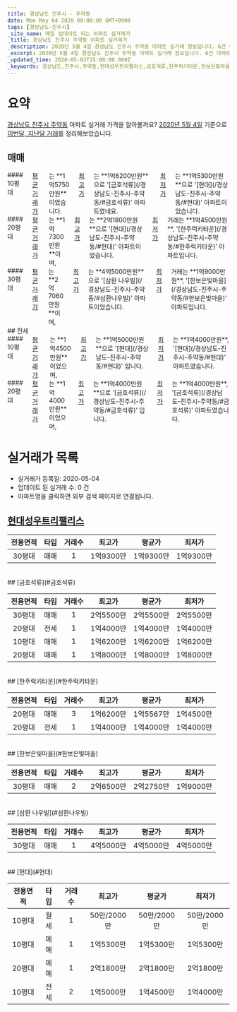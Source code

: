 ```yaml
---
title: 경상남도 진주시 - 주약동
date: Mon May 04 2020 00:00:00 GMT+0900
tags: [경상남도-진주시]
_site_name: 매일 업데이트 되는 아파트 실거래가
_title: 경상남도 진주시 주약동 아파트 실거래가
_description: 2020년 5월 4일 경상남도 진주시 주약동 아파트 실거래 정보입니다. 6건 아파트 정보가 있습니다.
_excerpt: 2020년 5월 4일 경상남도 진주시 주약동 아파트 실거래 정보입니다. 6건 아파트 정보가 있습니다.
_updated_time: 2020-05-03T15:00:00.000Z
_keywords: 경상남도,진주시,주약동,현대성우트리팰리스,금호석류,한주럭키타운,한보은빛마을,삼환 나우빌,현대
---
```





# 요약
<ins>경상남도 진주시 주약동</ins> 아파트 실거래 가격을 알아볼까요? <ins>2020년 5월 4일</ins> 기준으로 <ins>이번달, 지난달 거래</ins>를 정리해보았습니다.

## 매매
<div class="container">
<div class="six columns" markdown="1">
#### 10평대
<ins>평균 거래가</ins>는 **1억5750만원**이었습니다. <ins>최고가</ins>는 **1억6200만원**으로 '[금호석류](/경상남도-진주시-주약동/#금호석류)' 아파트였네요. <ins>최저가</ins>는 **1억5300만원**으로 '[현대](/경상남도-진주시-주약동/#현대)' 아파트이었습니다.
</div>
<div class="six columns" markdown="1">
#### 20평대
<ins>평균 거래가</ins>는 **1억7300만원**이며, <ins>최고가</ins>는 **2억1800만원**으로 '[현대](/경상남도-진주시-주약동/#현대)' 아파트이었습니다. <ins>최저가</ins> 거래는 **1억4500만원**, '[한주럭키타운](/경상남도-진주시-주약동/#한주럭키타운)' 아파트입니다.
</div>
</div>
<div class="container">
<div class="twelve columns" markdown="1">
#### 30평대
<ins>평균 거래가</ins>는 **2억7060만원**이며, <ins>최고가</ins>는 **4억5000만원**으로 '[삼환 나우빌](/경상남도-진주시-주약동/#삼환나우빌)' 아파트이었습니다. <ins>최저가</ins> 거래는 **1억9000만원**, '[한보은빛마을](/경상남도-진주시-주약동/#한보은빛마을)' 아파트입니다.
</div>
</div>
## 전세
<div class="container">
<div class="six columns" markdown="1">
#### 10평대
<ins>평균 거래가</ins>는 **1억4500만원**이었으며, <ins>최고가</ins>는 **1억5000만원**으로 '[현대](/경상남도-진주시-주약동/#현대)' 입니다. <ins>최저가</ins>는 **1억4000만원**, '[현대](/경상남도-진주시-주약동/#현대)' 아파트였습니다.
</div>
<div class="six columns" markdown="1">
#### 20평대
<ins>평균 거래가</ins>는 **1억4000만원**이었으며, <ins>최고가</ins>는 **1억4000만원**으로 '[금호석류](/경상남도-진주시-주약동/#금호석류)' 입니다. <ins>최저가</ins>는 **1억4000만원**, '[금호석류](/경상남도-진주시-주약동/#금호석류)' 아파트였습니다.
</div>
</div>



# 실거래가 목록
- 실거래가 등록일: 2020-05-04
- 업데이트 된 실거래 수: 0 건
- 아파트명을 클릭하면 외부 검색 페이지로 연결됩니다.

## [현대성우트리팰리스](#현대성우트리팰리스)

|전용면적|타입|거래수|최고가|평균가|최저가|
|:---:|:---:|:---:|:---:|:---:|:---:|
|30평대|<span class="deal-type-1">매매</span>|1|1억9300만|1억9300만|1억9300만|

<br/>
## [금호석류](#금호석류)

|전용면적|타입|거래수|최고가|평균가|최저가|
|:---:|:---:|:---:|:---:|:---:|:---:|
|30평대|<span class="deal-type-1">매매</span>|1|2억5500만|2억5500만|2억5500만|
|20평대|<span class="deal-type-2">전세</span>|1|1억4000만|1억4000만|1억4000만|
|10평대|<span class="deal-type-1">매매</span>|1|1억6200만|1억6200만|1억6200만|
|20평대|<span class="deal-type-1">매매</span>|1|1억8000만|1억8000만|1억8000만|

<br/>
## [한주럭키타운](#한주럭키타운)

|전용면적|타입|거래수|최고가|평균가|최저가|
|:---:|:---:|:---:|:---:|:---:|:---:|
|20평대|<span class="deal-type-1">매매</span>|3|1억6200만|1억5567만|1억4500만|
|20평대|<span class="deal-type-2">전세</span>|1|1억4000만|1억4000만|1억4000만|

<br/>
## [한보은빛마을](#한보은빛마을)

|전용면적|타입|거래수|최고가|평균가|최저가|
|:---:|:---:|:---:|:---:|:---:|:---:|
|30평대|<span class="deal-type-1">매매</span>|2|2억6500만|2억2750만|1억9000만|

<br/>
## [삼환 나우빌](#삼환나우빌)

|전용면적|타입|거래수|최고가|평균가|최저가|
|:---:|:---:|:---:|:---:|:---:|:---:|
|30평대|<span class="deal-type-1">매매</span>|1|4억5000만|4억5000만|4억5000만|

<br/>
## [현대](#현대)

|전용면적|타입|거래수|최고가|평균가|최저가|
|:---:|:---:|:---:|:---:|:---:|:---:|
|10평대|<span class="deal-type-3">월세</span>|1|50만/2000만|50만/2000만|50만/2000만|
|10평대|<span class="deal-type-1">매매</span>|1|1억5300만|1억5300만|1억5300만|
|20평대|<span class="deal-type-1">매매</span>|1|2억1800만|2억1800만|2억1800만|
|10평대|<span class="deal-type-2">전세</span>|2|1억5000만|1억4500만|1억4000만|

<br/>



